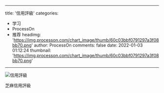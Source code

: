 
---
title: '信用評級'
categories: 
 - 学习
 - ProcessOn
 - 推荐
headimg: 'https://img.processon.com/chart_image/thumb/60c03bbf0791297a3f08bb70.png'
author: ProcessOn
comments: false
date: 2022-01-03 01:12:24
thumbnail: 'https://img.processon.com/chart_image/thumb/60c03bbf0791297a3f08bb70.png'
---

<div>   
<img class="thumb" alt="信用評級" src="https://img.processon.com/chart_image/thumb/60c03bbf0791297a3f08bb70.png" referrerpolicy="no-referrer">
<p>芝麻信用評級</p>  
</div>
            